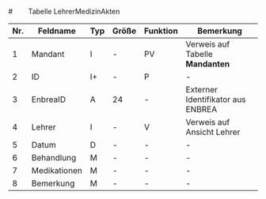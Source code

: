 #        Tabelle LehrerMedizinAkten


Nr.|Feldname|Typ|Größe|Funktion|Bemerkung
--|--|--|--|--|--
1|Mandant|I|-|PV|Verweis auf Tabelle **Mandanten**
2|ID|I+|-|P|-
3|EnbreaID|A|24|-|Externer Identifikator aus ENBREA
4|Lehrer|I|-|V|Verweis auf Ansicht Lehrer
5|Datum|D|-|-|-
6|Behandlung|M|-|-|-
7|Medikationen |M|-|-|-
8|Bemerkung|M|-|-|-
